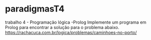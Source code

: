 # paradigmasT4
trabalho 4 - Programação lógica -Prolog
Implemente um programa em Prolog para encontrar a solução para o problema abaixo.
https://rachacuca.com.br/logica/problemas/caminhoes-no-porto/
